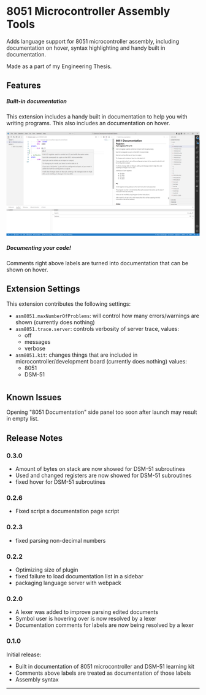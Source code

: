 # 8051 Microcontroller Assembly Tools

Adds language support for 8051 microcontroller assembly, including documentation on hover, syntax highlighting and handy built in documentation.

Made as a part of my Engineering Thesis.

## Features

##### Built-in documentation

This extension includes a handy built in documentation to help you with writing programs. This also includes an documentation on hover.

![Built-in documentation](https://raw.githubusercontent.com/Epacik/8051-ASM-Plugin/main/plugins/vscode/images/docs.png)

##### Documenting your code!

Comments right above labels are turned into documentation that can be shown on hover.

## Extension Settings

This extension contributes the following settings:

* `asm8051.maxNumberOfProblems`: will control how many errors/warnings are shown (currently does nothing)
* `asm8051.trace.server`: controls verbosity of server trace, 
  values:
  * off
  * messages
  * verbose 
* `asm8051.kit`: changes things that are included in microcontroller/development board (currently does nothing)
  values:
  * 8051
  * DSM-51

# 

## Known Issues

Opening "8051 Documentation" side panel too soon after launch may result in empty list.

## Release Notes

### 0.3.0
 - Amount of bytes on stack are now showed for DSM-51 subroutines
 - Used and changed registers are now showed for DSM-51 subroutines
 - fixed hover for DSM-51 subroutines

### 0.2.6

 - Fixed script a documentation page script

### 0.2.3

- fixed parsing non-decimal numbers

### 0.2.2

- Optimizing size of plugin
- fixed failure to load documentation list in a sidebar
- packaging language server with webpack

### 0.2.0

- A lexer was added to improve parsing edited documents
- Symbol user is hovering over is now resolved by a lexer
- Documentation comments for labels are now being resolved by a lexer

### 0.1.0

Initial release:

- Built in documentation of 8051 microcontroller and DSM-51 learning kit
- Comments above labels are treated as documentation of those labels
- Assembly syntax

-----------------------------------------------------------------------------------------------------------
